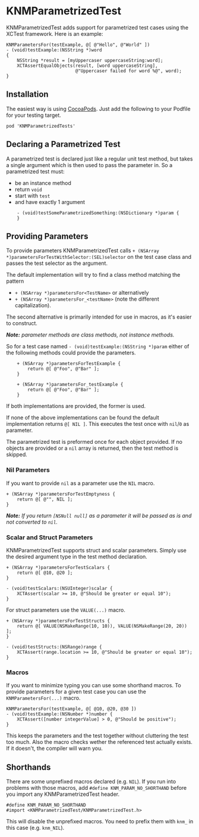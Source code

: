 # KNMParametrizedTest

KNMParametrizedTest adds support for parametrized test cases using the XCTest framework. Here is an example:

    KNMParametersFor(testExample, @[ @"Hello", @"World" ])
    - (void)testExample:(NSString *)word
    {
    	NSString *result = [myUppercaser uppercaseString:word];
        XCTAssertEqualObjects(result, [word uppercaseString],
                              @"Uppercaser failed for word %@", word);
    }


## Installation

The easiest way is using [CocoaPods](http://cocoapods.org). Just add the following to your Podfile for your testing target.

    pod 'KNMParametrizedTests'


## Declaring a Parametrized Test


A parametrized test is declared just like a regular unit test method, but takes a single argument which is then used to pass the parameter in. So a parametrized test must:

 * be an instance method
 * return `void`
 * start with `test`
 * and have exactly 1 argument

```
    - (void)testSomeParametrizedSomething:(NSDictionary *)param {
    }
```


## Providing Parameters

To provide parameters KNMParametrizedTest calls `+ (NSArray *)parametersForTestWithSelector:(SEL)selector` on the test case class and passes the test selector as the argument.

The default implementation will try to find a class method matching the pattern

 * `+ (NSArray *)parametersFor<TestName>` or alternatively
 * `+ (NSArray *)parametersFor_<testName>` (note the different capitalization).
 
The second alternative is primarily intended for use in macros, as it's easier to construct.

_**Note:** parameter methods are class methods, not instance methods._

So for a test case named `- (void)testExample:(NSString *)param` either of the following methods could provide the parameters.


```
    + (NSArray *)parametersForTestExample {
        return @[ @"Foo", @"Bar" ];
    }
```

```
    + (NSArray *)parametersFor_testExample {
        return @[ @"Foo", @"Bar" ];
    }
```

If both implementations are provided, the former is used.

If none of the above implementations can be found the default implementation returns `@[ NIL ]`. This executes the test once with `nil`/`0` as parameter.

The parametrized test is preformed once for each object provided. If no objects are provided or a `nil` array is returned, then the test method is skipped.


### Nil Parameters

If you want to provide `nil` as a parameter use the `NIL` macro.

    + (NSArray *)parametersForTestEmptyness {
        return @[ @"", NIL ];
    }

_**Note:** If you return `[NSNull null]` as a parameter it will be passed as is and not converted to `nil`._


### Scalar and Struct Parameters


KNMParametrizedTest supports struct and scalar parameters. Simply use the desired argument type in the test method declaration.

    + (NSArray *)parametersForTestScalars {
        return @[ @10, @20 ];
    }
    
    - (void)testScalars:(NSUInteger)scalar {
        XCTAssert(scalar >= 10, @"Should be greater or equal 10");
    }

For struct parameters use the `VALUE(...)` macro.

    + (NSArray *)parametersForTestStructs {
        return @[ VALUE(NSMakeRange(10, 10)), VALUE(NSMakeRange(20, 20)) ];
    }
    
    - (void)testStructs:(NSRange)range {
        XCTAssert(range.location >= 10, @"Should be greater or equal 10");
    }


### Macros

If you want to minimize typing you can use some shorthand macros. To provide parameters for a given test case you can use the `KNMParametersFor(...)` macro.

    KNMParametersFor(testExample, @[ @10, @20, @30 ])
    - (void)testExample:(NSNumber *)number {
        XCTAssert([number integerValue] > 0, @"Should be positive");
    }

This keeps the parameters and the test together without cluttering the test too much. Also the macro checks wether the referenced test actually exists. If it doesn't, the compiler will warn you.


## Shorthands

There are some unprefixed macros declared (e.g. `NIL`). If you run into problems with those macros, add `#define KNM_PARAM_NO_SHORTHAND` before you import any KNMParametrizedTest header.

    #define KNM_PARAM_NO_SHORTHAND
    #import <KNMParametrizedTest/KNMParametrizedTest.h>

This will disable the unprefixed macros. You need to prefix them with `knm_` in this case (e.g. `knm_NIL`).

